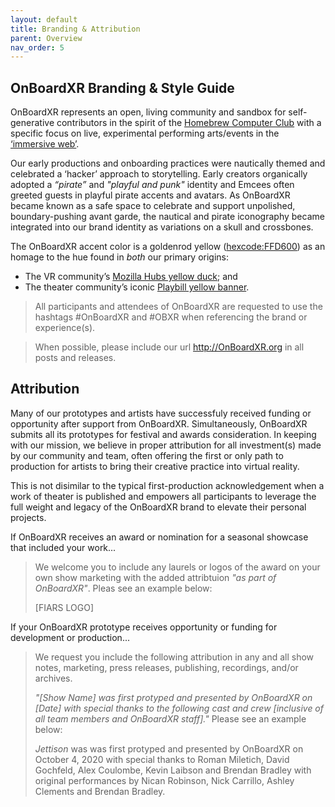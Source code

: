 ```yaml
---
layout: default
title: Branding & Attribution
parent: Overview
nav_order: 5
---
```


## OnBoardXR Branding & Style Guide
OnBoardXR represents an open, living community and sandbox for self-generative contributors in the spirit of the [Homebrew Computer Club]( https://en.wikipedia.org/wiki/Homebrew_Computer_Club) with a specific focus on live, experimental performing arts/events in the [‘immersive web’](). 

Our early productions and onboarding practices were nautically themed and celebrated a ‘hacker’ approach to storytelling. Early creators organically adopted a *“pirate”* and *"playful and punk"* identity and Emcees often greeted guests in playful pirate accents and avatars. As OnBoardXR became known as a safe space to celebrate and support unpolished, boundary-pushing avant garde, the nautical and pirate iconography became integrated into our brand identity as variations on a skull and crossbones. 

The OnBoardXR accent color is a goldenrod yellow ([hexcode:FFD600](https://encycolorpedia.com/ffd600)) as an homage to the hue found in *both* our primary origins: 
- The VR community’s [Mozilla Hubs yellow duck](https://hubs.mozilla.com/docs/hubs-cloud-branding.html); and 
- The theater community’s iconic [Playbill yellow banner](https://playbill.com/article/how-to-build-your-own-custom-playbill-program-with-playbillder). 

> All participants and attendees of OnBoardXR are requested to use the hashtags #OnBoardXR and #OBXR when referencing the brand or experience(s).

> When possible, please include our url http://OnBoardXR.org in all posts and releases.


## Attribution
Many of our prototypes and artists have successfuly received funding or opportunity after support from OnBoardXR. Simultaneously, OnBoardXR submits all its prototypes for festival and awards consideration. In keeping with our mission, we believe in proper attribution for all investment(s) made by our community and team, often offering the first or only path to production for artists to bring their creative practice into virtual reality. 

This is not disimilar to the typical first-production acknowledgement when a work of theater is published and empowers all participants to leverage the full weight and legacy of the OnBoardXR brand to elevate their personal projects. 

If OnBoardXR receives an award or nomination for a seasonal showcase that included your work...  
>We welcome you to include any laurels or logos of the award on your own show marketing with the added attribtuion *"as part of OnBoardXR"*. Pleas see an example below:
>
>[FIARS LOGO]

If your OnBoardXR prototype receives opportunity or funding for development or production... 
>We request you include the following attribution in any and all show notes, marketing, press releases, publishing, recordings, and/or archives. 
>
>*"[Show Name] was first protyped and presented by OnBoardXR on [Date] with special thanks to the following cast and crew [inclusive of all team members and OnBoardXR staff]."* Please see an example below:
>
>*Jettison* was was first protyped and presented by OnBoardXR on October 4, 2020 with special thanks to Roman Miletich, David Gochfeld, Alex Coulombe, Kevin Laibson and Brendan Bradley with original performances by Nican Robinson, Nick Carrillo, Ashley Clements and Brendan Bradley.
